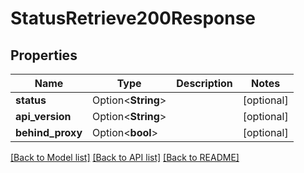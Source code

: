 # StatusRetrieve200Response

## Properties

Name | Type | Description | Notes
------------ | ------------- | ------------- | -------------
**status** | Option<**String**> |  | [optional]
**api_version** | Option<**String**> |  | [optional]
**behind_proxy** | Option<**bool**> |  | [optional]

[[Back to Model list]](../README.md#documentation-for-models) [[Back to API list]](../README.md#documentation-for-api-endpoints) [[Back to README]](../README.md)


